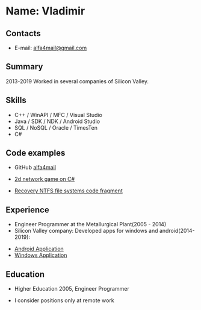 # Name: Vladimir

## Contacts
* E-mail: alfa4mail@gmail.com

## Summary
2013-2019 Worked in several companies of Silicon Valley.

## Skills
* C++ / WinAPI / MFC / Visual Studio
* Java / SDK / NDK / Android Studio
* SQL / NoSQL / Oracle / TimesTen
* C#

## Code examples
* GitHub [alfa4mail](https://github.com/alfa4mail)

* [2d network game on C#](https://github.com/alfa4mail/tractor-game)
* [Recovery NTFS file systems code fragment](https://github.com/alfa4mail/recovery-ntfs-file-system-sample/blob/master/recovery-ntfs-fragment.cpp)

## Experience
- Engineer Programmer at the Metallurgical Plant(2005 - 2014)
- Silicon Valley company: Developed apps for windows and android(2014-2019):
* [Android Application](https://play.google.com/store/apps/details?id=com.screenleap.android.Screenleap)
* [Windows Application](https://www.screenleap.com/desktop-screen-share)

## Education 
* Higher Education 2005, Engineer Programmer

* I consider positions only at remote work 
